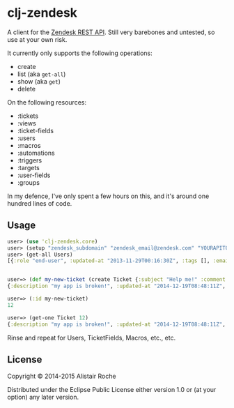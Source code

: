 # clj-zendesk

A client for the [Zendesk REST API](https://developer.zendesk.com/rest_api/docs/core/introduction). Still very barebones and untested, so use at your own risk.

It currently only supports the following operations:

   * create
   * list (aka `get-all`)
   * show (aka `get`)
   * delete

On the following resources:

   * :tickets
   * :views
   * :ticket-fields
   * :users
   * :macros
   * :automations
   * :triggers
   * :targets
   * :user-fields
   * :groups

In my defence, I've only spent a few hours on this, and it's around one hundred lines of code.

## Usage

```clojure
user> (use 'clj-zendesk.core)
user> (setup "zendesk_subdomain" "zendesk_email@zendesk.com" "YOURAPITOKEN")
user> (get-all Users)
[{:role "end-user", :updated-at "2013-11-29T00:16:30Z", :tags [], :email "end@user.com", :chat-only false,  … etc.


user=> (def my-new-ticket (create Ticket {:subject "Help me!" :comment {:body "my app is broken!"} }))
{:description "my app is broken!", :updated-at "2014-12-19T08:48:11Z", :assignee-id nil, :tags [], :custom-fields [{:id 24146696, :value nil} {:id 24099383, :value nil} {:id 24056003, :value nil}], :group-id 21407398, :via {:channel "api", :source {:from {}, :to {}, :rel nil}}, :has-incidents false, :fields [{:id 24146696, :value nil} {:id 24099383, :value nil} {:id 24056003, :value nil}], :recipient nil, :type nil, :organization-id 29244208, :sharing-agreement-ids [], :requester-id 533561168, :external-id nil, :satisfaction-rating nil, :priority nil, :status "new", :id 12, :problem-id nil, :ticket-form-id nil, :url "https://zendesk_subdomain.zendesk.com/api/v2/tickets/12.json", :collaborator-ids [], :raw-subject "Help me!", :created-at "2014-12-19T08:48:11Z", :subject "Help me!", :forum-topic-id nil, :due-at nil, :submitter-id 533561168}

user=> (:id my-new-ticket)
12

user=> (get-one Ticket 12)
{:description "my app is broken!", :updated-at "2014-12-19T08:48:11Z", :assignee-id nil, :tags [], :custom-fields [{:id 24146696, :value nil} {:id 24099383, :value nil} {:id 24056003, :value nil}], :group-id 21407398, :via {:channel "api", :source {:from {}, :to {}, :rel nil}}, :has-incidents false, :fields [{:id 24146696, :value nil} {:id 24099383, :value nil} {:id 24056003, :value nil}], :recipient nil, :type nil, :organization-id 29244208, :sharing-agreement-ids [], :requester-id 533561168, :external-id nil, :satisfaction-rating nil, :priority nil, :status "new", :id 12, :problem-id nil, :ticket-form-id nil, :url "https://zendesk_subdomain.zendesk.com/api/v2/tickets/12.json", :collaborator-ids [], :raw-subject "Help me!", :created-at "2014-12-19T08:48:11Z", :subject "Help me!", :forum-topic-id nil, :due-at nil, :submitter-id 533561168}
```

Rinse and repeat for Users, TicketFields, Macros, etc., etc.

## License

Copyright © 2014-2015 Alistair Roche

Distributed under the Eclipse Public License either version 1.0 or (at
your option) any later version.
